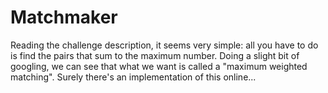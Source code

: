 # Matchmaker
Reading the challenge description, it seems very simple: all you have to do is find the pairs that sum to the maximum number. Doing a slight bit of googling, we can see that what we want is called a "maximum weighted matching". Surely there's an implementation of this online... 
